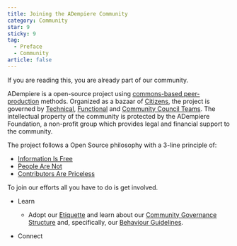```yaml
---
title: Joining the ADempiere Community 
category: Community
star: 9
sticky: 9
tag:
  - Preface
  - Community
article: false
---
```


If you are reading this, you are already part of our community.

ADempiere is a open-source project using [commons-based peer-production](https://en.wikipedia.org/wiki/Commons-based_peer_production) methods. Organized as a bazaar of [Citizens](../citizens/README.md), the project is governed by [Technical](a), [Functional](a) and [Community Council Teams](../community-council-team/README.md). The intellectual property of the community is protected by the ADempiere Foundation, a non-profit group which provides legal and financial support to the community.

The project follows a Open Source philosophy with a 3-line principle of:

- [Information Is Free](a)
- [People Are Not](a)
- [Contributors Are Priceless](a)

To join our efforts all you have to do is get involved.

- Learn
  - Adopt our [Etiquette](../preface/quality-assurance-and-problem-reporting-guidelines/the-etiquette-of-involvement.md) and learn about our [Community Governance Structure](../community-council-team/community-governance.md) and, specifically, our [Behaviour Guidelines](../community-council-team/community-governance.md).

- Connect

